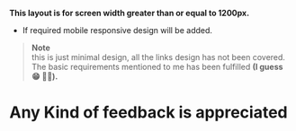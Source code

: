 **This layout is for screen width greater than or equal to 1200px.**

- If required mobile responsive design will be added.

> **Note**  
> this is just minimal design, all the links design has not been covered.
> The basic requirements mentioned to me has been fulfilled **(I guess 😁 😬😬).**

# **Any Kind of feedback is appreciated**
